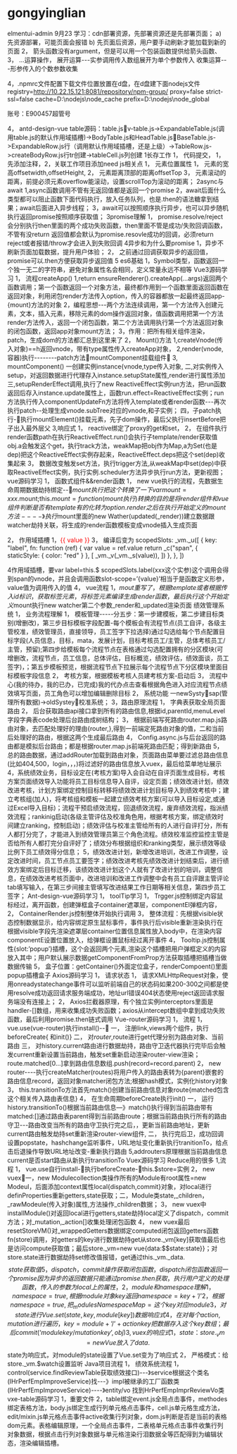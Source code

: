 # gongyinglian
elmentui-admin
9月23
	学习：cdn部署资源，先部署资源还是先部署页面；
a)	先资源部署，可能页面会报错
b)	先页面后资源，用户要手动刷新才能加载到新的页面
2，	箭头函数没有argument，但是可以用一个包装函数提供给箭头函数、
3，	…运算操作，
展开运算---实参调用传入数组展开为单个参数传入
收集运算---形参传入的个数参数收集



4，.npmrc文件配置下载文件位置放置在d盘，在d盘建下面nodejs文件
registry=http://10.22.15.121:8081/repository/npm-group/
proxy=false
strict-ssl=false
cache=D:\nodejs\node_cache
prefix=D:\nodejs\node_global

账号：E900457超管号

4，	antd-design-vue
table源码：table.jsv-table.js->ExpandableTable.js(调用table.js的默认作用域插槽)->BodyTable.js和HeadTable.jsBaseTable.js->ExpandableRow.js行（调用默认作用域插槽，还是上级）->TableRow.js->createBodyRow.js行tr创建->tableCell.js列创建
1长存工作
1，	代码提交，
1，先添加注释，2，关联工作项目添加need
js相关点
1，	元素位置属性
1，	元素的宽高offsetwidth,offsetHeight,
2，	元素距离顶部的距离offsetTop
3，	元素滚动的距离，前提必须元素overflow能滚动，设置scrollTop为滚动的距离；
2async与await
1,async函数调用不管有无返回值都是返回一个promise
2，await后面什么类型都可以阻止函数下面代码执行，放入任务队列，也是.then的语法糖拿到结果；await后面进入异步线程；
3，await可以按照顺序执行异步，也可以异步随机执行返回promise按照顺序获取值；
3promise理解
1，	promise.resolve/reject会分别执行then里面的两个成功失败函数，then里面不管是成功/失败回调函数，不管有没return 返回值都会默认为promise.resovle成功的回调，必须return reject或者报错/throw才会进入到失败回调
4异步和为什么要promise
1，异步不刷新页面加载数据，提升用户体验；
2，	之前通过回调获取异步的返回值，promise可以.then方便获取异步返回值
5 es6基础
1，Symbol类型，函数返回一个独一无二的字符串，避免对象属性名会相同，定义常量永远不相等
Vue3源码学习
1，	流程createApp()
1,return ensureRenderer().createApp(…args)返回两个函数调用；第一个函数返回一个对象方法，最终都作用到一个函数里面返回函数在返回对象，利用闭包render方法传入option，传入的容器都放一起最终返回app-{mount}方法的对象
2，编程思想---两个方法连续调用，第一个方法传入创建元素，文本，插入元素，移除元素的dom操作返回对象，值函数调用把第一个方法render方法传入，返回一个闭包函数，第二个方法调用执行第一个方法返回对象的闭包函数，返回app对象mount方法；
3，作用：把所有相关组件渲染，patch，生成dom的方法都汇总到这里来了
2，	Mount()方法
1,createVnode(传入对象)==h返回vnode，带有type属性传入createApp对象，
2,render(vnode,容器)执行--------patch方法mountComponent挂载组件
3, mountComponent() 
一创建实例instance{vnode,type传入对象,
二,对实例传入setup，对返回数据进行代理存入instance.setupState属性,render进行属性添加
三,setupRenderEffect调用,执行了new ReactiveEffect实例run方法，把run函数返回后存入instance.update属性上，函数run.effect=ReactiveEffect实例；run方法执行传入componentUpdateFn方法将传入template或者render函数---再次执行patch--处理生成vnode.subTree对应的vnode,和子实例；
四，子patch执行-执行mountElement()挂载元素，先子dom操作，最后父执行insertBefore把子出入最外层父
3,响应式
1，	reactive绑定了proxy的get和set，
2，	在组件执行render函数path在执行ReactiveEffect.run()会执行子template/render获取值obj.a会触发这个get，执行track方法，weakMap把obj作为Map,a为Set(也是dep)把这个ReactiveEffect实例存起来，ReactiveEffect.deps把这个set(dep)收集起来
3，	数据改变触发set方法，执行trigger方法,从weakMap中set(dep)中获取ReactiveEffect实例，执行实例.scheduler方法异步执行run方法，更新视图；
vue源码学习
1，	函数式组件&&render函数
1，	new vue执行的流程，先数据生命周期数据劫持绑定--$mount执行把这个转换了一下var mount=xxx.$mount;this.$mount=function(mount执行)转换的目的是将render组件和vue组件判断是否有template有的化转为option.render之后在执行开始定义的mount方法----》执行$mount里面的new Wather(updated(_render))建立数据跟watcher劫持关联，将生成的render函数模板变成vnode插入生成页面

2，	作用域插槽
1，<span slot="label" slot-scope="{ value }" style="color: red">{{ value }}</span>
3，	编译后变为
scopedSlots: _vm._u([
              {
                key: "label",
                fn: function (ref) {
                  var value = ref.value
                  return _c("span", { staticStyle: { color: "red" } }, [
                    _vm._v(_vm._s(value)),
                  ])
                },
              },
            ])

4作用域插槽，要var label=this.$ scopedSlots.label(xxx这个实参)这个调用会得到span的vnode，并且会调用函数slot-scope=’{value}’相当于是函数定义形参，value值为调用传入的值
4，	vue流程
1，$mout重写了，根据template或者根据传入id标识，获取标签元素，将标签元素编译生成render函数，最后执行这个开始定义$mount执行new watcher第二个参数_render和_updated渲染页面
绩效管理系统
1，	业务流程理解
1，	模板管理-----分五步：第一步建模板，第二步建目标类别(增删改)，第三步目标模板字段配置-每个模板会有流程节点(员工自评，各级主管校准，绩效管理员，直接领导，员工签字下拉选择)通过勾选给每个节点配置目标字段(人员信息，目标，mata，发展计划，目标考核员工/主管，总体考核员工/主管，预留);第四步给模板每个流程节点在表格通过勾选配置拥有的分区模块(可增删改，流程节点，员工信息，总体评估，目标概览，绩效评估，绩效面谈，员工签字)，；第五步模板预览，根据流程节点下拉展示每个流程节点下分区模块里面目标模板字段信息
2，	考核方案，根据模板考核人员建考核方案-启动后
3，	流程中心(我的待办，我的已办，已完成)我的代办点击查看根据角色进入对应流程节点绩效填写页面，员工角色可以增加编辑删除目标
2，	系统功能
一newSystysap(管理所有数据)->oldSystey校准系统；
3，路由原理流程
1，	字典表获取全局页面路由
2，	后台获取路由api接口拿到所有的路由信息,根据id,parentId,menuLevel字段字典表code处理后台路由成树结构；
3，	根据前端写死路由router.map.js路由对象，去匹配处理好的理由{router,},得到一前端定死路由对象的值，二和当前后处理好的路由，根据这两个生成最后路由
4，	Config.async.js与后台返回的路由都是模拟后台路由；都是根据router.map.js前端死路由匹配；得到新路由
5，	总的路由数据，通过addRouter加载到路由对象，页面路由菜单要过滤总路由信息(比如404,500，login，，，)将过滤好的路由信息放入vuex，最后给菜单地址展示
4，系统绩效业务，目标设定在(考核方案)导入会自动在自评页面生成目标，考核方案页面绩效导入功能将员工目标信息导入自评，设定页面；绩效改进计划，绩效改进考核，计划方案绑定控制目标转移将绩效改进计划目标导入到绩效考核中；建立考核组(加人)，将考核组和模板一起建立绩效考核方案(可以导入目标设定,或通过Excel导入目标)；流程干预启绩效流程，回退绩效流程，废弃绩效流程，指派绩效流程；rankinig启动(各级主管评估及校准角色用，根据考核方案，绑定绩效时间建立ranking，控制启动)；绩效评估与校准主管给所有的人进行自评打分，所有人都打分完了，才能进入到绩效管理员第三个角色流程。绩效校准监控监控主管是否给所有人都打完分自评好了；绩效分布根据组织和ranking类型，展示绩效等级比例下员工绩效得分信息；
5，绩效改进计划，新增改进培训，改进工作调整，设定改进时间，员工节点员工要签字；绩效改进考核先绩效改进计划结束后，进行绩效方案绑定后目标迁移，该绩效改进计划这个人就有了改进计划的培训，调整信息，在绩效改进考核页面中，改进培训和改进工作调整中会有员工自评跟主管评论tab填写输入，在第三步间接主管填写改进结果工作日期等相关信息，第四步员工签字；
Ant-design-vue源码学习
1，	toolTip学习
1，	Trgger.js控制绑定内容鼠标经过，离开函数，创建弹框盒子container遮罩层，componentEl弹框内容，
2，	ContainerRender.js控制整体开始执行调用
3，	整体流程：先根据visible状态控制数据显示，给内容绑定原生鼠标事件，事件执行后visible重新渲染执行在根据visible字段先渲染遮罩层container位置信息属性放入body中，在渲染内容componentE设置位置放入，给弹框设置鼠标经过离开事件
4，	Tooltip.js控制属性{slot:’popup’}插槽，这个会返回两个元素,渲染这个插槽把用户弹框定义的内容放入其中；用户默认展示数据getComponentFromProp方法获取插槽把插槽当做数据传输
5，	盒子位置：getContainer()外面定位盒子，renderCompoent()里面popup插槽盒子
Axios源码学习
1，	请求状态
1，	请求XMLHttpRequest对象，使用onreadystatechange事件可以监听前端自己的状态码如果200-300之间都是使用resolve成功返回请求服务端成功，地址url错误404状态使用reject返回请求服务端没有连接上；
2，	Axios拦截器原理，有个独立实例interceptors里面是handler-[]数组，用来收集成功失败函数；axios从intercept数组中拿到成功失败函数，最后利用promise.then链式调用
Vue-router源码学习
1，	流程
1，	vue.use(vue-router)执行install()--
一，	注册link,views两个组件，执行beforeCreate{ 和init()}
二，	对$router,$route进行get代理分别为路由对象、当前路由
三，	对history.current路由进行数据劫持，路由守卫迭代器执行完毕后会触发current重新设置当前路由，触发set重新启动渲染router-view渲染；route.matched[0…]拿到路由信息数组.push(record=record.parent)
2，	new router----执行createMatcher(routes)将用户传入的路由表转为{parent}嵌套的路由信息record，返回对象matcher闭包方法;根据hash模式，实例化history对象
3，	this.transitionTo方法首先match()创建当前路由信息对象route{matched包含这个相关传入路由表信息}
4，	在生命周期beforeCreate执行init()
一，	运行history.transitionTo()根据当前路由信息—》match()执行得到当前路由带有matched:[]通过路由表parent得到当前路由route；根据当前路由执行所有的路由守卫---路由改变当所有的路由守卫执行完之后，，更新当前路由地址，更新current路由触发劫持set重新渲染router-view组件,
二，	执行完后卫，成功回调设置popstate，hashchange监听事件，URL地址变化重新执行tranitionTo，给点击后退操作导致URL地址改变-重新执行路由
     5,addrouters原理根据当前路由信息current是否start路由从新执行transitionTo
Vuex源码学习
Reduce用的很多
1,流程
1，	vue.use自行install-执行beforeCreate-this.$store=实例
2，	new vuex一，new Modulecollection类操作所有的Module有root属性=new Modeul，后面添加context属性local{dispatch,commit}对象，对local进行definProperties重新getters,state获取；二，Module类state,_children，_rawModeule(传入对象)属性,方法操作_children数据；
3，	new vuex中installModule()对返回local进行getters,state劫持local定义了dispatch，commit方法；对_mutation,_action[]收集处理闭包函数
4，	new vuex最后resetStoreVM()对_wrappedGetters数据绑定computed闭包返回getters函数fn(store)调用，对getters的key进行数据劫持get从store._vm[key]获取值最后也是访问compute获取值；最后store._vm=new vue{data:$$state:state}}；对store.state进行数据劫持set修改值报错，get通过this._vm._data.$$state获取值
5，	dispatch，commit操作获取闭包函数，dispatch闭包函数返回一个promise因为异步的返回数据只能通过promise.then获取，执行用户定义的处理函数，传入的参数为local上的属性，
2，	module和namespace理解
1，	namespace=true,根据module对象key返回namespace=key+’/’
2，	根据namespace=true,把_modulesNamespaceMap=这个key对应module
3，	对state进行Vue.set(state,key,module[key])数据响应式
4，	在对每个action,mutation进行遍历，key=module+’/’+actionkey把数据存入这个key数组；最后commit(‘modulekey/mutationkey’,obj)
3,vuex的响应式
1，	state：store._vm=new Vue放入了data.$$state为响应式，对module的state设置了Vue.set变为了响应式
2，	严格模式：给store._vm.$watch设置监听
Java项目流程
1，	绩效系统流程
1，control(service.findReviewTable获取绩效接口)---》service根据这个类名(IHrPerfEmpImproveService)找---》impl被继承的工厂函数类(IHrPerfEmpImproveService)----》entity/vo  找到HrPerfEmpImprReviewVo类
vxe-table源码学习
1，重要文件
2，table绑定event.js全局点击事件，methodes绑定表格方法，body.js绑定生成行列单元格点击事件，cell.js单元格生成方法，edit/mixin.js单元格点击事件active收集行列对象，dom.js判断是否是当前的表格dom元素。表格编辑原理，一个全局点击事件，二表格单元格点击事件收集行列对象数据，根据点击行列对象数据与单元格渲染行泪数据全等匹配得到为编辑状态，渲染编辑插槽。
